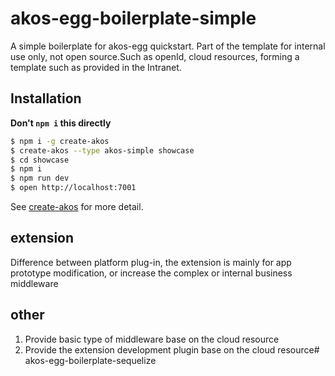 # akos-egg-boilerplate-simple

A simple boilerplate for akos-egg quickstart. 
Part of the template for internal use only, not open source.Such as openId, cloud resources, forming a template such as provided in the Intranet.

## Installation

**Don't `npm i` this directly**

```bash
$ npm i -g create-akos
$ create-akos --type akos-simple showcase
$ cd showcase
$ npm i
$ npm run dev
$ open http://localhost:7001
```

See [create-akos](https://github.com/akos/create-akos) for more detail.

## extension
Difference between platform plug-in, the extension is mainly for app prototype modification, or increase the complex or internal business middleware

## other
1. Provide basic type of middleware base on the cloud resource
2. Provide the extension development plugin base on the cloud resource# akos-egg-boilerplate-sequelize
